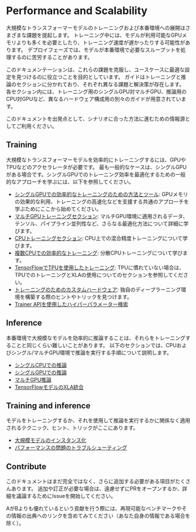 <!---
Copyright 2021 The HuggingFace Team. All rights reserved.

Licensed under the Apache License, Version 2.0 (the "License");
you may not use this file except in compliance with the License.
You may obtain a copy of the License at

    http://www.apache.org/licenses/LICENSE-2.0

Unless required by applicable law or agreed to in writing, software
distributed under the License is distributed on an "AS IS" BASIS,
WITHOUT WARRANTIES OR CONDITIONS OF ANY KIND, either express or implied.
See the License for the specific language governing permissions and
limitations under the License.

⚠️ Note that this file is in Markdown but contain specific syntax for our doc-builder (similar to MDX) that may not be
rendered properly in your Markdown viewer.

-->

# Performance and Scalability

大規模なトランスフォーマーモデルのトレーニングおよび本番環境への展開はさまざまな課題を提起します。
トレーニング中には、モデルが利用可能なGPUメモリよりも多くを必要としたり、トレーニング速度が遅かったりする可能性があります。
デプロイフェーズでは、モデルが本番環境で必要なスループットを処理するのに苦労することがあります。

このドキュメンテーションは、これらの課題を克服し、ユースケースに最適な設定を見つけるのに役立つことを目的としています。
ガイドはトレーニングと推論のセクションに分かれており、それぞれ異なる課題と解決策が存在します。
各セクション内には、トレーニング用のシングルGPU対マルチGPU、推論用のCPU対GPUなど、異なるハードウェア構成用の別々のガイドが用意されています。

このドキュメントを出発点として、シナリオに合った方法に進むための情報源としてご利用ください。

## Training

大規模なトランスフォーマーモデルを効率的にトレーニングするには、GPUやTPUなどのアクセラレータが必要です。
最も一般的なケースは、シングルGPUがある場合です。シングルGPUでのトレーニング効率を最適化するための一般的なアプローチを学ぶには、以下を参照してください。

* [シングルGPUでの効率的なトレーニングのための方法とツール](perf_train_gpu_one): GPUメモリの効果的な利用、トレーニングの高速化などを支援する共通のアプローチを学ぶためにここから始めてください。
* [マルチGPUトレーニングセクション](perf_train_gpu_many): マルチGPU環境に適用されるデータ、テンソル、パイプライン並列性など、さらなる最適化方法について詳細に学びます。
* [CPUトレーニングセクション](perf_train_cpu): CPU上での混合精度トレーニングについて学びます。
* [複数CPUでの効率的なトレーニング](perf_train_cpu_many): 分散CPUトレーニングについて学びます。
* [TensorFlowでTPUを使用したトレーニング](perf_train_tpu_tf): TPUに慣れていない場合は、TPUでのトレーニングとXLAの使用についてのセクションを参照してください。
* [トレーニングのためのカスタムハードウェア](perf_hardware): 独自のディープラーニング環境を構築する際のヒントやトリックを見つけます。
* [Trainer APIを使用したハイパーパラメーター検索](hpo_train)

## Inference

本番環境で大規模なモデルを効率的に推論することは、それらをトレーニングすることと同じくらい難しいことがあります。
以下のセクションでは、CPUおよびシングル/マルチGPU環境で推論を実行する手順について説明します。

* [シングルCPUでの推論](perf_infer_cpu)
* [シングルGPUでの推論](perf_infer_gpu_one)
* [マルチGPU推論](perf_infer_gpu_many)
* [TensorFlowモデルのXLA統合](tf_xla)

## Training and inference

モデルをトレーニングするか、それを使用して推論を実行するかに関係なく適用されるテクニック、ヒント、トリックがここにあります。

* [大規模モデルのインスタンス化](big_models)
* [パフォーマンスの問題のトラブルシューティング](debugging)

## Contribute

このドキュメントはまだ完全ではなく、さらに追加する必要がある項目がたくさんあります。
追加や訂正が必要な場合は、遠慮せずにPRをオープンするか、詳細を議論するためにIssueを開始してください。

AがBよりも優れているという貢献を行う際には、再現可能なベンチマークやその情報の出典へのリンクを含めてみてください（あなた自身の情報である場合を除く）。

